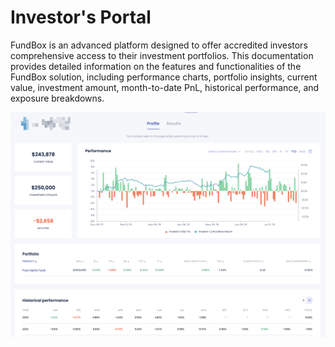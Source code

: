 # Investor's Portal

FundBox is an advanced platform designed to offer accredited investors comprehensive access to their investment portfolios. This documentation provides detailed information on the features and functionalities of the FundBox solution, including performance charts, portfolio insights, current value, investment amount, month-to-date PnL, historical performance, and exposure breakdowns.

![Investor's Portal](../images/investors-portal.png)